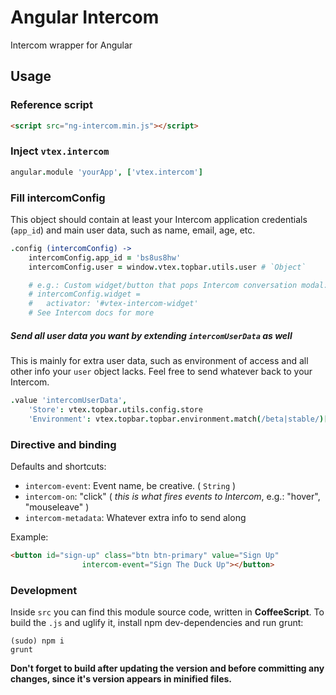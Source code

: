 # Angular Intercom
Intercom wrapper for Angular

## Usage

### Reference script
```html
<script src="ng-intercom.min.js"></script>
```

### Inject `vtex.intercom`
```coffeescript
angular.module 'yourApp', ['vtex.intercom']
```

### Fill intercomConfig
This object should contain at least your Intercom application credentials (`app_id`) and main user data, such as name, email, age, etc.

```coffeescript
.config (intercomConfig) ->
    intercomConfig.app_id = 'bs8us8hw'
    intercomConfig.user = window.vtex.topbar.utils.user # `Object`

    # e.g.: Custom widget/button that pops Intercom conversation modal:
    # intercomConfig.widget =
    #	activator: '#vtex-intercom-widget'
    # See Intercom docs for more
```

##### Send all user data you want by extending `intercomUserData` as well
This is mainly for extra user data, such as environment of access and all other info your `user` object lacks. Feel free to send whatever back to your Intercom.

```coffeescript
.value 'intercomUserData',
    'Store': vtex.topbar.utils.config.store
    'Environment': vtex.topbar.topbar.environment.match(/beta|stable/)[0] ? 'stable'
```

### Directive and binding
Defaults and shortcuts:
- `intercom-event`: Event name, be creative. ( `String` )
- `intercom-on`: "click" ( *this is what fires events to Intercom*, e.g.: "hover", "mouseleave" )
- `intercom-metadata`: Whatever extra info to send along

Example:
```html
<button id="sign-up" class="btn btn-primary" value="Sign Up"
				intercom-event="Sign The Duck Up"></button>
```

### Development
Inside `src` you can find this module source code, written in **CoffeeScript**. To build the `.js` and uglify it, install npm dev-dependencies and run grunt:

    (sudo) npm i
    grunt

**Don't forget to build after updating the version and before committing any changes, since it's version appears in minified files.**
